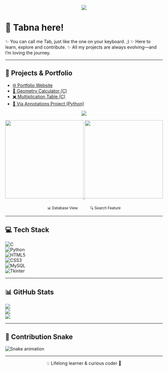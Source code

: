 <p align="center">
  <img src="https://capsule-render.vercel.app/api?type=waving&color=gradient&height=200&section=header&text=Hello%20GitHubers%20👩‍💻&fontSize=40&animation=fadeIn" />
</p>

# 👋 Tabna here!

✨ You can call me Tab, just like the one on your keyboard. ;)
✨ Here to learn, explore and contribute. 
✨ All my projects are always evolving—and I’m loving the journey. 

---
## 🔭 Projects & Portfolio  
- [🌐 Portfolio Website](https://github.com/tabnash24/tabnash24.github.io)  
- [📐 Geometry Calculator (C)](https://github.com/tabnash24/geometry-calculator)  
- [✖️ Multiplication Table (C)](https://github.com/tabnash24/multiplication-table)  
- [🐍 Via Annotations Project (Python)](https://github.com/tabnash24/via-annotations-project)
  
<p align="center">
  <img src="https://capsule-render.vercel.app/api?type=rect&color=gradient&height=100&section=header&text=📇%20Contact%20Management%20App&fontSize=30&fontAlignY=55&animation=fadeIn" />
</p>

<p align="center">
  <a href="https://github.com/tabnash24/contact_management_app">
    <img src="https://github.com/tabnash24/contact_management_app/blob/main/assets/screenshots/db.png" width="250" />
  </a>
  <a href="https://github.com/tabnash24/contact_management_app">
    <img src="https://github.com/tabnash24/contact_management_app/blob/main/assets/screenshots/search.png" width="250" />
  </a>
</p>

<p align="center">
  <sub>📊 Database View</sub>&nbsp;&nbsp;&nbsp;&nbsp;&nbsp;&nbsp;&nbsp;&nbsp;&nbsp;&nbsp;<sub>🔍 Search Feature</sub>
</p>



---

## 💻 Tech Stack  
![C](https://img.shields.io/badge/C-00599C?style=for-the-badge&logo=c&logoColor=white)  
![Python](https://img.shields.io/badge/Python-3776AB?style=for-the-badge&logo=python&logoColor=white)  
![HTML5](https://img.shields.io/badge/HTML5-E34F26?style=for-the-badge&logo=html5&logoColor=white)  
![CSS3](https://img.shields.io/badge/CSS3-1572B6?style=for-the-badge&logo=css3&logoColor=white)  
![MySQL](https://img.shields.io/badge/MySQL-4479A1?style=for-the-badge&logo=mysql&logoColor=white)  
![Tkinter](https://img.shields.io/badge/Tkinter-FFCC00?style=for-the-badge&logo=python&logoColor=black)

---

## 📊 GitHub Stats  
![](https://github-readme-stats.vercel.app/api?username=tabnash24&show_icons=true&theme=radical)  
![](https://github-readme-streak-stats.herokuapp.com/?user=tabnash24&theme=highcontrast)  
![](https://github-profile-trophy.vercel.app/?username=tabnash24&theme=dracula)  

---

## 🐍 Contribution Snake  
![Snake animation](https://github.com/tabnash24/tabnash24/blob/output/github-contribution-grid-snake.svg)

---

<p align="center">💡 Lifelong learner & curious coder 🚀</p>
